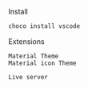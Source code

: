 Install
```powershell
choco install vscode
```

Extensions
```
Material Theme
Material icon Theme

Live server
```


